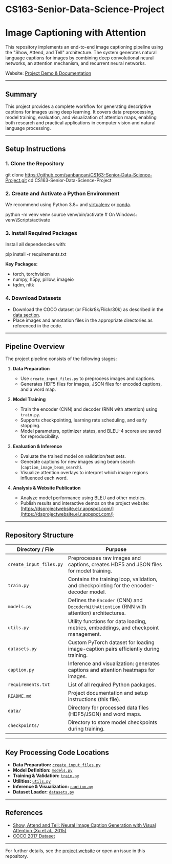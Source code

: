 # CS163-Senior-Data-Science-Project

# Image Captioning with Attention

This repository implements an end-to-end image captioning pipeline using the "Show, Attend, and Tell" architecture. The system generates natural language captions for images by combining deep convolutional neural networks, an attention mechanism, and recurrent neural networks.

Website: [Project Demo & Documentation](https://dsprojectwebsite.el.r.appspot.com/)

---

## Summary

This project provides a complete workflow for generating descriptive captions for images using deep learning. It covers data preprocessing, model training, evaluation, and visualization of attention maps, enabling both research and practical applications in computer vision and natural language processing.

---

## Setup Instructions

### 1. Clone the Repository

git clone https://github.com/sanbancan/CS163-Senior-Data-Science-Project.git
cd CS163-Senior-Data-Science-Project


### 2. Create and Activate a Python Environment

We recommend using Python 3.8+ and [virtualenv](https://virtualenv.pypa.io/) or [conda](https://docs.conda.io/).

python -m venv venv
source venv/bin/activate # On Windows: venv\Scripts\activate


### 3. Install Required Packages

Install all dependencies with:

pip install -r requirements.txt


**Key Packages:**
- torch, torchvision
- numpy, h5py, pillow, imageio
- tqdm, nltk

### 4. Download Datasets

- Download the COCO dataset (or Flickr8k/Flickr30k) as described in the [data section](#data).
- Place images and annotation files in the appropriate directories as referenced in the code.

---

## Pipeline Overview

The project pipeline consists of the following stages:

1. **Data Preparation**
    - Use `create_input_files.py` to preprocess images and captions.
    - Generates HDF5 files for images, JSON files for encoded captions, and a word map.

2. **Model Training**
    - Train the encoder (CNN) and decoder (RNN with attention) using `train.py`.
    - Supports checkpointing, learning rate scheduling, and early stopping.
    - Model parameters, optimizer states, and BLEU-4 scores are saved for reproducibility.

3. **Evaluation & Inference**
    - Evaluate the trained model on validation/test sets.
    - Generate captions for new images using beam search (`caption_image_beam_search`).
    - Visualize attention overlays to interpret which image regions influenced each word.

4. **Analysis & Website Publication**
    - Analyze model performance using BLEU and other metrics.
    - Publish results and interactive demos on the project website: [https://dsprojectwebsite.el.r.appspot.com/](https://dsprojectwebsite.el.r.appspot.com/)

---

## Repository Structure

| Directory / File         | Purpose                                                                                      |
|------------------------- |---------------------------------------------------------------------------------------------|
| `create_input_files.py`  | Preprocesses raw images and captions, creates HDF5 and JSON files for model training.       |
| `train.py`               | Contains the training loop, validation, and checkpointing for the encoder-decoder model.    |
| `models.py`              | Defines the `Encoder` (CNN) and `DecoderWithAttention` (RNN with attention) architectures.  |
| `utils.py`               | Utility functions for data loading, metrics, embeddings, and checkpoint management.         |
| `datasets.py`            | Custom PyTorch dataset for loading image-caption pairs efficiently during training.         |
| `caption.py`             | Inference and visualization: generates captions and attention heatmaps for images.          |
| `requirements.txt`       | List of all required Python packages.                                                       |
| `README.md`              | Project documentation and setup instructions (this file).                                   |
| `data/`                  | Directory for processed data files (HDF5/JSON) and word maps.                              |
| `checkpoints/`           | Directory to store model checkpoints during training.                                       |

---

## Key Processing Code Locations

- **Data Preparation:** [`create_input_files.py`](create_input_files.py)
- **Model Definition:** [`models.py`](models.py)
- **Training & Validation:** [`train.py`](train.py)
- **Utilities:** [`utils.py`](utils.py)
- **Inference & Visualization:** [`caption.py`](caption.py)
- **Dataset Loader:** [`datasets.py`](datasets.py)


---

## References

- [Show, Attend and Tell: Neural Image Caption Generation with Visual Attention (Xu et al., 2015)](https://arxiv.org/abs/1502.03044)
- [COCO 2017 Dataset](https://cocodataset.org/#download)

---

For further details, see the [project website](https://dsprojectwebsite.el.r.appspot.com/) or open an issue in this repository.



